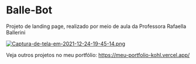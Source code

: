 # Balle-Bot
Projeto de landing page, realizado por meio de aula da Professora Rafaella Ballerini

[![Captura-de-tela-em-2021-12-24-19-45-14.png](https://i.postimg.cc/pTFjmz8F/Captura-de-tela-em-2021-12-24-19-45-14.png)](https://postimg.cc/0M9j36Vk) <br>

Veja outros projetos no meu portfólio: https://meu-portfolio-kohl.vercel.app/
